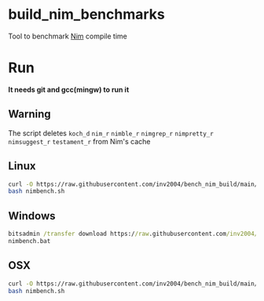 # build_nim_benchmarks

Tool to benchmark [Nim](https://github.com/nim-lang/Nim) compile time

# Run

**It needs git and gcc(mingw) to run it**

## Warning
The script deletes `koch_d` `nim_r` `nimble_r` `nimgrep_r` `nimpretty_r` `nimsuggest_r` `testament_r` from Nim's cache

## Linux
```bash
curl -O https://raw.githubusercontent.com/inv2004/bench_nim_build/main/nimbench.sh
bash nimbench.sh
```

## Windows

```cmd
bitsadmin /transfer download https://raw.githubusercontent.com/inv2004/bench_nim_build/main/nimbench.bat "%cd%\nimbench.bat"
nimbench.bat
```

## OSX
```bash
curl -O https://raw.githubusercontent.com/inv2004/bench_nim_build/main/nimbench.sh
bash nimbench.sh
```
